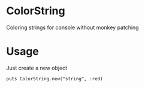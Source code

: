 # ColorString

Coloring strings for console without monkey patching

# Usage

Just create a new object

```
puts ColorString.new("string", :red)
```


